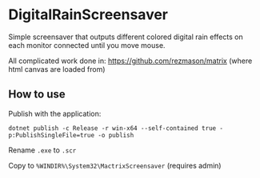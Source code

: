 # DigitalRainScreensaver

Simple screensaver that outputs different colored digital rain effects on each monitor connected until you move mouse.

All complicated work done in: https://github.com/rezmason/matrix (where html canvas are loaded from)

## How to use

Publish with the application:
```
dotnet publish -c Release -r win-x64 --self-contained true -p:PublishSingleFile=true -o publish
```

Rename `.exe` to `.scr`

Copy to `%WINDIR%\System32\MactrixScreensaver` (requires admin)
